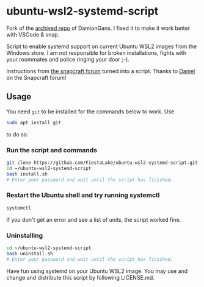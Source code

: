# ubuntu-wsl2-systemd-script

Fork of the [archived repo](https://github.com/DamionGans/ubuntu-wsl2-systemd-script) of DamionGans. 
I fixed it to make it work better with VSCode & snap.

Script to enable systemd support on current Ubuntu WSL2 images from the Windows store. 
I am not responsible for broken installations, fights with your roommates and police ringing your door ;-).

Instructions from [the snapcraft forum](https://forum.snapcraft.io/t/running-snaps-on-wsl2-insiders-only-for-now/13033) turned into a script. Thanks to [Daniel](https://forum.snapcraft.io/u/daniel) on the Snapcraft forum! 

## Usage
You need ```git``` to be installed for the commands below to work. Use
```sh
sudo apt install git
```
to do so.

### Run the script and commands
```sh
git clone https://github.com/FiestaLake/ubuntu-wsl2-systemd-script.git ~/ubuntu-wsl2-systemd-script
cd ~/ubuntu-wsl2-systemd-script
bash install.sh
# Enter your password and wait until the script has finished.
```

### Restart the Ubuntu shell and try running systemctl
```sh
systemctl
```
If you don't get an error and see a list of units, the script worked fine.

### Uninstalling
```sh
cd ~/ubuntu-wsl2-systemd-script
bash uninstall.sh
# Enter your password and wait until the script has finished.
```

Have fun using systemd on your Ubuntu WSL2 image. 
You may use and change and distribute this script by following LICENSE.md.
